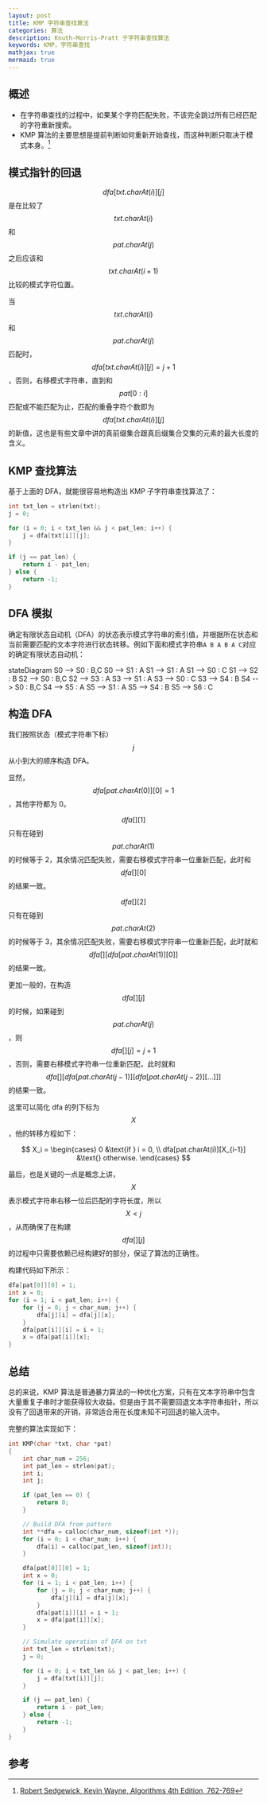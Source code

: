```yaml
---
layout: post
title: KMP 字符串查找算法
categories: 算法
description: Knuth-Morris-Pratt 子字符串查找算法
keywords: KMP，字符串查找
mathjax: true
mermaid: true
---
```


## 概述

- 在字符串查找的过程中，如果某个字符匹配失败，不该完全跳过所有已经匹配的字符重新搜索。
- KMP 算法的主要思想是提前判断如何重新开始查找，而这种判断只取决于模式本身。[^1]

## 模式指针的回退

$$dfa[txt.charAt(i)][j]$$ 是在比较了 $$txt.charAt(i)$$ 和 $$pat.charAt(j)$$ 之后应该和 $$txt.charAt(i + 1)$$ 比较的模式字符位置。

当 $$txt.charAt(i)$$ 和 $$pat.charAt(j)$$ 匹配时，$$dfa[txt.charAt(i)][j] = j + 1$$，否则，右移模式字符串，直到和 $$pat[0:i]$$ 匹配或不能匹配为止，匹配的重叠字符个数即为 $$dfa[txt.charAt(i)][j]$$ 的新值，这也是有些文章中讲的真前缀集合跟真后缀集合交集的元素的最大长度的含义。

## KMP 查找算法

基于上面的 DFA，就能很容易地构造出 KMP 子字符串查找算法了：

```c
int txt_len = strlen(txt);
j = 0;

for (i = 0; i < txt_len && j < pat_len; i++) {
    j = dfa[txt[i]][j];
}

if (j == pat_len) {
    return i - pat_len;
} else {
    return -1;
}
```

## DFA 模拟

确定有限状态自动机（DFA）的状态表示模式字符串的索引值，并根据所在状态和当前需要匹配的文本字符进行状态转移。例如下面和模式字符串`A B A B A C`对应的确定有限状态自动机：

<div class="mermaid">
stateDiagram
  S0 --> S0 : B,C
  S0 --> S1 : A
  S1 --> S1 : A
  S1 --> S0 : C
  S1 --> S2 : B
  S2 --> S0 : B,C
  S2 --> S3 : A
  S3 --> S1 : A
  S3 --> S0 : C
  S3 --> S4 : B
  S4 --> S0 : B,C
  S4 --> S5 : A
  S5 --> S1 : A
  S5 --> S4 : B
  S5 --> S6 : C
</div>

## 构造 DFA

我们按照状态（模式字符串下标）$$j$$ 从小到大的顺序构造 DFA。

显然，$$dfa[pat.charAt(0)][0] = 1$$，其他字符都为 0。

$$dfa[][1]$$ 只有在碰到 $$pat.charAt(1)$$ 的时候等于 2，其余情况匹配失败，需要右移模式字符串一位重新匹配，此时和 $$dfa[][0]$$ 的结果一致。

$$dfa[][2]$$ 只有在碰到 $$pat.charAt(2)$$ 的时候等于 3，其余情况匹配失败，需要右移模式字符串一位重新匹配，此时就和 $$dfa[][dfa[pat.charAt(1)][0]]$$ 的结果一致。

更加一般的，在构造 $$dfa[][j]$$ 的时候，如果碰到 $$pat.charAt(j)$$，则 $$dfa[][j] = j + 1$$，否则，需要右移模式字符串一位重新匹配，此时就和 $$dfa[][dfa[pat.charAt(j - 1)][dfa[pat.charAt(j - 2)][...]]]$$ 的结果一致。

这里可以简化 dfa 的列下标为 $$X$$，他的转移方程如下：

$$
X_i = \begin{cases}
  0 &\text{if } i = 0, \\
  dfa[pat.charAt(i)][X_{i-1}] &\text{} otherwise.
\end{cases}
$$

最后，也是关键的一点是概念上讲，$$X$$ 表示模式字符串右移一位后匹配的字符长度，所以 $$X < j$$，从而确保了在构建 $$dfa[][j]$$ 的过程中只需要依赖已经构建好的部分，保证了算法的正确性。

构建代码如下所示：

```c
dfa[pat[0]][0] = 1;
int x = 0;
for (i = 1; i < pat_len; i++) {
    for (j = 0; j < char_num; j++) {
        dfa[j][i] = dfa[j][x];
    }
    dfa[pat[i]][i] = i + 1;
    x = dfa[pat[i]][x];
}
```
## 总结

总的来说，KMP 算法是普通暴力算法的一种优化方案，只有在文本字符串中包含大量重复子串时才能获得较大收益。但是由于其不需要回退文本字符串指针，所以没有了回退带来的开销，非常适合用在长度未知不可回退的输入流中。

完整的算法实现如下：

```c
int KMP(char *txt, char *pat)
{
    int char_num = 256;
    int pat_len = strlen(pat);
    int i;
    int j;

    if (pat_len == 0) {
        return 0;
    }

    // Build DFA from pattern
    int **dfa = calloc(char_num, sizeof(int *));
    for (i = 0; i < char_num; i++) {
        dfa[i] = calloc(pat_len, sizeof(int));
    }

    dfa[pat[0]][0] = 1;
    int x = 0;
    for (i = 1; i < pat_len; i++) {
        for (j = 0; j < char_num; j++) {
            dfa[j][i] = dfa[j][x];
        }
        dfa[pat[i]][i] = i + 1;
        x = dfa[pat[i]][x];
    }

    // Simulate operation of DFA on txt
    int txt_len = strlen(txt);
    j = 0;

    for (i = 0; i < txt_len && j < pat_len; i++) {
        j = dfa[txt[i]][j];
    }

    if (j == pat_len) {
        return i - pat_len;
    } else {
        return -1;
    }
}
```

## 参考
[^1]: [Robert Sedgewick, Kevin Wayne, Algorithms 4th Edition, 762-769](/images/posts/2021-04-20-KMP/Algorithms_4th_Edition.pdf)
